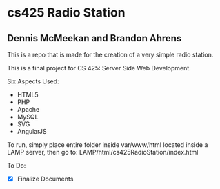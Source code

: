 # cs425 Radio Station
## Dennis McMeekan and Brandon Ahrens
This is a repo that is made for the creation of a very 
simple radio station.

This is a final project for CS 425: Server Side Web Development.

Six Aspects Used:
* HTML5
* PHP
* Apache
* MySQL
* SVG
* AngularJS

To run, simply place entire folder inside var/www/html located inside a LAMP server, 
        then go to: LAMP/html/cs425RadioStation/index.html

To Do:
* [x] Finalize Documents
